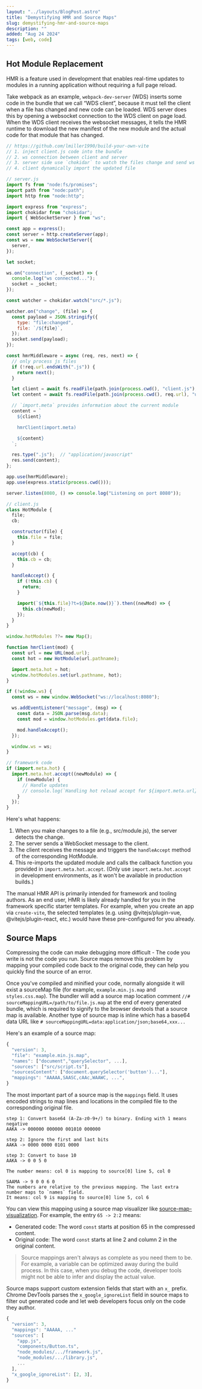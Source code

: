 ```yaml
---
layout: "../layouts/BlogPost.astro"
title: "Demystifying HMR and Source Maps"
slug: demystifying-hmr-and-source-maps
description: ""
added: "Aug 24 2024"
tags: [web, code]
---
```


## Hot Module Replacement
HMR is a feature used in development that enables real-time updates to modules in a running application without requiring a full page reload.

Take webpack as an example, `webpack-dev-server` (WDS) inserts some code in the bundle that we call “WDS client”, because it must tell the client when a file has changed and new code can be loaded. WDS server does this by opening a websocket connection to the WDS client on page load. When the WDS client receives the websocket messages, it tells the HMR runtime to download the new manifest of the new module and the actual code for that module that has changed.

```js
// https://github.com/lmiller1990/build-your-own-vite
// 1. inject client.js code into the bundle
// 2. ws connection between client and server
// 3. server side use `chokidar` to watch the files change and send ws message
// 4. client dynamically import the updated file

// server.js
import fs from "node:fs/promises";
import path from "node:path";
import http from "node:http";

import express from "express";
import chokidar from "chokidar";
import { WebSocketServer } from "ws";

const app = express();
const server = http.createServer(app);
const ws = new WebSocketServer({
  server,
});

let socket;

ws.on("connection", (_socket) => {
  console.log("ws connected...");
  socket = _socket;
});

const watcher = chokidar.watch("src/*.js");

watcher.on("change", (file) => {
  const payload = JSON.stringify({
    type: "file:changed",
    file: `/${file}`,
  });
  socket.send(payload);
});

const hmrMiddleware = async (req, res, next) => {
  // only process js files
  if (!req.url.endsWith(".js")) {
    return next();
  }

  let client = await fs.readFile(path.join(process.cwd(), "client.js"), "utf8");
  let content = await fs.readFile(path.join(process.cwd(), req.url), "utf8");

  // `import.meta` provides information about the current module
  content = `
    ${client}

    hmrClient(import.meta)

    ${content}
  `;

  res.type(".js");  // "application/javascript"
  res.send(content);
};

app.use(hmrMiddleware);
app.use(express.static(process.cwd()));

server.listen(8080, () => console.log("Listening on port 8080"));
```

```js
// client.js
class HotModule {
  file;
  cb;

  constructor(file) {
    this.file = file;
  }

  accept(cb) {
    this.cb = cb;
  }

  handleAccept() {
    if (!this.cb) {
      return;
    }

    import(`${this.file}?t=${Date.now()}`).then((newMod) => {
      this.cb(newMod);
    });
  }
}

window.hotModules ??= new Map();

function hmrClient(mod) {
  const url = new URL(mod.url);
  const hot = new HotModule(url.pathname);

  import.meta.hot = hot;
  window.hotModules.set(url.pathname, hot);
}

if (!window.ws) {
  const ws = new window.WebSocket("ws://localhost:8080");

  ws.addEventListener("message", (msg) => {
    const data = JSON.parse(msg.data);
    const mod = window.hotModules.get(data.file);

    mod.handleAccept();
  });

  window.ws = ws;
}
```

```js
// framework code
if (import.meta.hot) {
  import.meta.hot.accept((newModule) => {
    if (newModule) {
      // Handle updates
      // console.log(`Handling hot reload accept for ${import.meta.url}`);
    }
  });
}
```

Here's what happens:
1. When you make changes to a file (e.g., src/module.js), the server detects the change.
2. The server sends a WebSocket message to the client.
3. The client receives the message and triggers the `handleAccept` method of the corresponding HotModule.
4. This re-imports the updated module and calls the callback function you provided in `import.meta.hot.accept`. (Only use `import.meta.hot.accept` in development environments, as it won't be available in production builds.)

The manual HMR API is primarily intended for framework and tooling authors. As an end user, HMR is likely already handled for you in the framework specific starter templates. For example, when you create an app via `create-vite`, the selected templates (e.g. using @vitejs/plugin-vue, @vitejs/plugin-react, etc.) would have these pre-configured for you already.

## Source Maps
Compressing the code can make debugging more difficult - The code you write is not the code you run. Source maps remove this problem by mapping your compiled code back to the original code, they can help you quickly find the source of an error.

Once you've compiled and minified your code, normally alongside it will exist a sourceMap file (for example, `example.min.js.map` and `styles.css.map`). The bundler will add a source map location comment `//# sourceMappingURL=/path/to/file.js.map` at the end of every generated bundle, which is required to signify to the browser devtools that a source map is available. Another type of source map is inline which has a base64 data URL like `# sourceMappingURL=data:application/json;base64,xxx...`

Here's an example of a source map:
```js
{
  "version": 3,
  "file": "example.min.js.map",
  "names": ["document","querySelector", ...],
  "sources": ["src/script.ts"],
  "sourcesContent": ["document.querySelector('button')..."],
  "mappings": "AAAAA,SAASC,cAAc,WAAWC, ...",
}
```

The most important part of a source map is the `mappings` field. It uses encoded strings to map lines and locations in the compiled file to the corresponding original file.

```
step 1: Convert base64 (A-Za-z0-9+/) to binary. Ending with 1 means negative
AAKA -> 000000 000000 001010 000000

step 2: Ignore the first and last bits
AAKA -> 0000 0000 0101 0000

step 3: Convert to base 10
AAKA -> 0 0 5 0

The number means: col 0 is mapping to source[0] line 5, col 0

SAAMA -> 9 0 0 6 0
The numbers are relative to the previous mapping. The last extra number maps to `names` field.
It means: col 9 is mapping to source[0] line 5, col 6
```

You can view this mapping using a source map visualizer like [source-map-visualization](https://sokra.github.io/source-map-visualization). For example, the entry `65 -> 2:2` means:
- Generated code: The word `const` starts at position 65 in the compressed content.
- Original code: The word `const` starts at line 2 and column 2 in the original content.

> Source mappings aren't always as complete as you need them to be. For example, a variable can be optimized away during the build process. In this case, when you debug the code, developer tools might not be able to infer and display the actual value.

Source maps support custom extension fields that start with an `x_` prefix. Chrome DevTools parses the `x_google_ignoreList` field in source maps to filter out generated code and let web developers focus only on the code they author.

```js
{
  "version": 3,
  "mappings": "AAAAA, ..." 
  "sources": [
    "app.js",
    "components/Button.ts",
    "node_modules/.../framework.js",
    "node_modules/.../library.js",
    ...
  ],
  "x_google_ignoreList": [2, 3],
}
```
